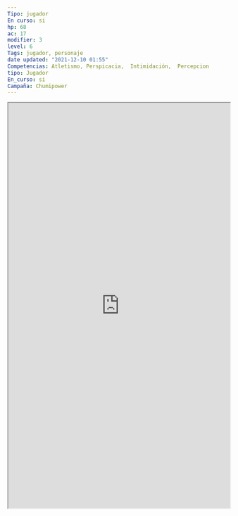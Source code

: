 ```yaml
---
Tipo: jugador
En curso: si
hp: 68
ac: 17
modifier: 3
level: 6
Tags: jugador, personaje
date updated: "2021-12-10 01:55"
Competencias: Atletismo, Perspicacia,  Intimidación,  Percepcion
tipo: Jugador
En_curso: si
Campaña: Chumipower
---
```


<iframe
    height = 920
    width = 100%
    padding = 0 0
    margins = 0 0
    src="https://www.dndbeyond.com/characters/74603794"</iframe>

   ![[Kiera.jpeg||clear+hmed+right]]
# Kiera

## Stats

| STR | DEX | CON | INT | WIS | CHA |
| --- | --- | --- | --- | --- | --- |
| 8   | 18  | 14  | 10  | 16  | 13  |

## Proficiencies

#Acrobacias #Historia #Naturaleza #Percepcion #Sigilo #Trato_con_animales

## Generico

| Raza    | Edad  | Genero |
| ------- | ----- | ------ |
| Ashimar | Joven | Mujer  |

## Caracteristicas

| Rasgo Personalidad | Ideal  | Vinculo | Defecto |
| ------------------ | ------ | ------- | ------- |
| #todo              | #todo | #todo   | #todo   |

[Idiomas:: comun, gnomo, triton, infernal]

## Background

Marinero/Pirata

## Descripción
Esta tocada por Umberlee. Era de puerto Massali trabajaba de capitana de un barco comercial oportunistas, unos piratas liderados por el Capitan Barba Blanca os atacaron destruyeron su barco y mataron a su tripulación, dandola por muerta y despertaste en la orilla de su puerto. Comenzo a reunir a una tripulación, necesita dinero y contactos para comprar un barco para vengarse.

## Yeeyu
![[Hechizos Yeeyu.jpeg||clear+hmed]]

### Busqueda de Gath Igeo
La noche y el día se saludan donde Gath e Igeo nacieron, solo el aliento mostrara el sendero. Extendido sobre un puente de oro sonaran las campanas de plata. Cuando los Hijos de Gath regresen, cantando la melodía jocosa la llama sagrada prenderá el velo que oculta la Perla del Alma. Gath Igeo, la ciudadela ancestral en el centro del torbellino escarlata.

**La noche y el día se saludan donde Gath e Igeo nacieron** hace referencia al espacio, el planeta natal de los pueblos. Gath e Igeo son dos pueblos (elfos de gath y ) (githyanki y githzerai).Tras una cruenta guerra se unieron para combatir a los azotamentes.
**Extendido sobre un puente de oro sonaran las campanas de plata.** Un puente de oro fue tendido al rededor de la montaña que se encuentra entre ambos continentes

Gath e Igeo eran dos Naciones Gith Rivales que controlaba cada uno los unicos continentes de su planeta. Tras una cruenta guerra se unieron para formar un único pueblo y extenderse por el mar Astral. Debido a la cruenta guerra contra los azotamentes. Un hechizo fue lanzado para que los miembros en el exterior olvidar la lozalización del plano y de esa forma proteger su hogar.

La perla del Alma es un objeto escondido en Gath e Igeo. 

Gath Igeo es el planeta natal de los Giths una raza con la capacidad del viaje Astral mediante dragones astrales. Los Giths llegaron a las [[Islas Shamal]] hace miles de años y poblaron las islas, de su adaptación a Aretries y la mezcla con otras razas surguieron los Elfos.